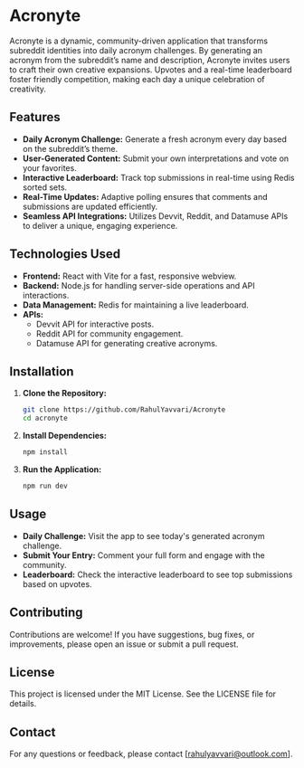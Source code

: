 # Acronyte

Acronyte is a dynamic, community-driven application that transforms subreddit identities into daily acronym challenges. By generating an acronym from the subreddit’s name and description, Acronyte invites users to craft their own creative expansions. Upvotes and a real-time leaderboard foster friendly competition, making each day a unique celebration of creativity.

## Features

- **Daily Acronym Challenge:** Generate a fresh acronym every day based on the subreddit’s theme.
- **User-Generated Content:** Submit your own interpretations and vote on your favorites.
- **Interactive Leaderboard:** Track top submissions in real-time using Redis sorted sets.
- **Real-Time Updates:** Adaptive polling ensures that comments and submissions are updated efficiently.
- **Seamless API Integrations:** Utilizes Devvit, Reddit, and Datamuse APIs to deliver a unique, engaging experience.

## Technologies Used

- **Frontend:** React with Vite for a fast, responsive webview.
- **Backend:** Node.js for handling server-side operations and API interactions.
- **Data Management:** Redis for maintaining a live leaderboard.
- **APIs:**
  - Devvit API for interactive posts.
  - Reddit API for community engagement.
  - Datamuse API for generating creative acronyms.

## Installation

1. **Clone the Repository:**

   ```bash
   git clone https://github.com/RahulYavvari/Acronyte
   cd acronyte
   ```

2. **Install Dependencies:**

   ```bash
   npm install
   ```

3. **Run the Application:**

   ```bash
   npm run dev
   ```

## Usage

- **Daily Challenge:** Visit the app to see today's generated acronym challenge.
- **Submit Your Entry:** Comment your full form and engage with the community.
- **Leaderboard:** Check the interactive leaderboard to see top submissions based on upvotes.

## Contributing

Contributions are welcome! If you have suggestions, bug fixes, or improvements, please open an issue or submit a pull request.

## License

This project is licensed under the MIT License. See the LICENSE file for details.

## Contact

For any questions or feedback, please contact [rahulyavvari@outlook.com].
